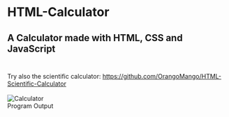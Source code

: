 # HTML-Calculator
## A Calculator made with HTML, CSS and JavaScript <br><br>

Try also the scientific calculator: https://github.com/OrangoMango/HTML-Scientific-Calculator <br><br>
![Calculator](https://user-images.githubusercontent.com/61402409/79010798-f7a4b700-7b62-11ea-8fb0-7a54fae8b726.jpeg)
<br>Program Output
